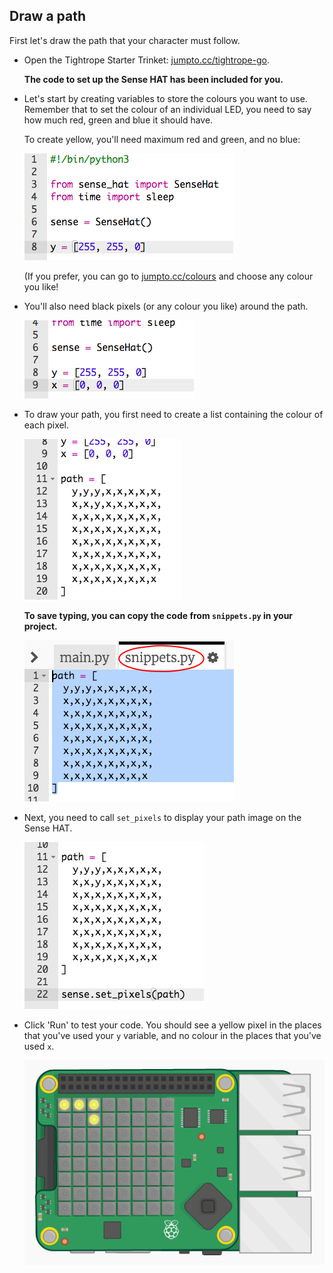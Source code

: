 ## Draw a path

First let's draw the path that your character must follow.

+ Open the Tightrope Starter Trinket: <a href="http://jumpto.cc/tightrope-go" target="_blank">jumpto.cc/tightrope-go</a>.
    
    **The code to set up the Sense HAT has been included for you.**

+ Let's start by creating variables to store the colours you want to use. Remember that to set the colour of an individual LED, you need to say how much red, green and blue it should have.
    
    To create yellow, you'll need maximum red and green, and no blue:
    
    ![schermata](images/tightrope-yellow.png)
    
    (If you prefer, you can go to [jumpto.cc/colours](http://jumpto.cc/colours) and choose any colour you like!

+ You'll also need black pixels (or any colour you like) around the path.
    
    ![screenshot](images/tightrope-black.png)

+ To draw your path, you first need to create a list containing the colour of each pixel.
    
    ![schermata](images/tightrope-path.png)
    
    **To save typing, you can copy the code from `snippets.py` in your project.**
    
    ![schermata](images/tightrope-snippets.png)

+ Next, you need to call `set_pixels` to display your path image on the Sense HAT.
    
    ![screenshot](images/tightrope-set-pixels.png)

+ Click 'Run' to test your code. You should see a yellow pixel in the places that you've used your `y` variable, and no colour in the places that you've used `x`.
    
    ![schermata](images/tightrope-path-test.png)